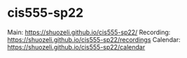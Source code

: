 # cis555-sp22

Main: https://shuozeli.github.io/cis555-sp22/
Recording: https://shuozeli.github.io/cis555-sp22/recordings
Calendar: https://shuozeli.github.io/cis555-sp22/calendar

